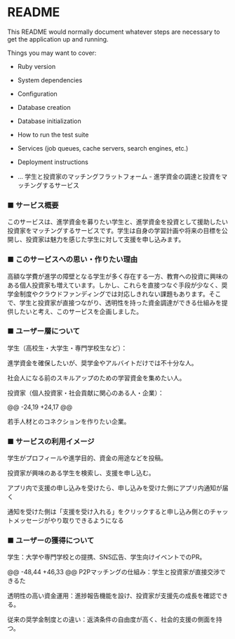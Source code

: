 # README

This README would normally document whatever steps are necessary to get the
application up and running.

Things you may want to cover:

* Ruby version

* System dependencies

* Configuration

* Database creation

* Database initialization

* How to run the test suite

* Services (job queues, cache servers, search engines, etc.)

* Deployment instructions

* ...
学生と投資家のマッチングフラットフォーム - 進学資金の調達と投資をマッチングするサービス

### ■ サービス概要

このサービスは、進学資金を募りたい学生と、進学資金を投資として援助したい投資家をマッチングするサービスです。学生は自身の学習計画や将来の目標を公開し、投資家は魅力を感じた学生に対して支援を申し込みます。

### ■ このサービスへの思い・作りたい理由

高額な学費が進学の障壁となる学生が多く存在する一方、教育への投資に興味のある個人投資家も増えています。しかし、これらを直接つなぐ手段が少なく、奨学金制度やクラウドファンディングでは対応しきれない課題もあります。そこで、学生と投資家が直接つながり、透明性を持った資金調達ができる仕組みを提供したいと考え、このサービスを企画しました。

### ■ ユーザー層について

学生（高校生・大学生・専門学校生など）：

進学資金を確保したいが、奨学金やアルバイトだけでは不十分な人。

社会人になる前のスキルアップのための学習資金を集めたい人。

投資家（個人投資家・社会貢献に関心のある人・企業）：

@@ -24,19 +24,17 @@

若手人材とのコネクションを作りたい企業。

### ■ サービスの利用イメージ

学生がプロフィールや進学目的、資金の用途などを投稿。

投資家が興味のある学生を検索し、支援を申し込む。

アプリ内で支援の申し込みを受けたら、申し込みを受けた側にアプリ内通知が届く

通知を受けた側は「支援を受け入れる」をクリックすると申し込み側とのチャットメッセージがやり取りできるようになる

### ■ ユーザーの獲得について



学生：大学や専門学校との提携、SNS広告、学生向けイベントでのPR。

@@ -48,44 +46,33 @@ P2Pマッチングの仕組み：学生と投資家が直接交渉できるた

透明性の高い資金運用：進捗報告機能を設け、投資家が支援先の成長を確認できる。

従来の奨学金制度との違い：返済条件の自由度が高く、社会的支援の側面を持つ。